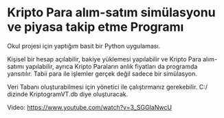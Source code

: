# Kripto Para alım-satım simülasyonu ve piyasa takip etme Programı

Okul projesi için yaptığım basit bir Python uygulaması.

Kişisel bir hesap açılabilir, bakiye yüklemesi yapılabilir ve Kripto Para alım-satımı yapılabilir, ayrıca Kripto Paraların anlık fiyatları da programda yansıtılır. Tabii para ile işlemler gerçek değil sadece bir simülasyon.

Veri Tabanı oluşturabilmesi için yönetici ile çalıştırmanız gerekebilir. C:/ dizinde KriptogramVT.db diye oluşturacak.

Video: https://www.youtube.com/watch?v=3_SGGIaNwcU
